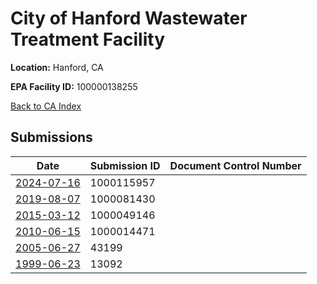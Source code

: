 # City of Hanford Wastewater Treatment Facility

**Location:** Hanford, CA

**EPA Facility ID:** 100000138255

[Back to CA Index](../../index.md)

## Submissions

| Date | Submission ID | Document Control Number |
|------|--------------|-------------------------|
| [2024-07-16](submissions/1000115957.md) | 1000115957 |  |
| [2019-08-07](submissions/1000081430.md) | 1000081430 |  |
| [2015-03-12](submissions/1000049146.md) | 1000049146 |  |
| [2010-06-15](submissions/1000014471.md) | 1000014471 |  |
| [2005-06-27](submissions/43199.md) | 43199 |  |
| [1999-06-23](submissions/13092.md) | 13092 |  |
